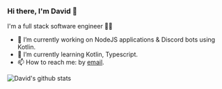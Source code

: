 ### Hi there, I'm David 👋

<!--
**ddivad195/ddivad195** is a ✨ _special_ ✨ repository because its `README.md` (this file) appears on your GitHub profile.

Here are some ideas to get you started:

- 🔭 I’m currently working on ...
- 🌱 I’m currently learning ...
- 👯 I’m looking to collaborate on ...
- 🤔 I’m looking for help with ...
- 💬 Ask me about ...
- 📫 How to reach me: ...
- 😄 Pronouns: ...
- ⚡ Fun fact: ...
-->

I'm a full stack software engineer 👨‍💻
- 🔭 I’m currently working on NodeJS applications & Discord bots using Kotlin.
- 🌱 I’m currently learning Kotlin, Typescript.
- 📫 How to reach me: by [email](mailto:ddivad195@gmail.com).


![David's github stats](https://github-readme-stats.vercel.app/api?username=ddivad195&count_private=true&show_icons=true&theme=dracula&hide=issues)

